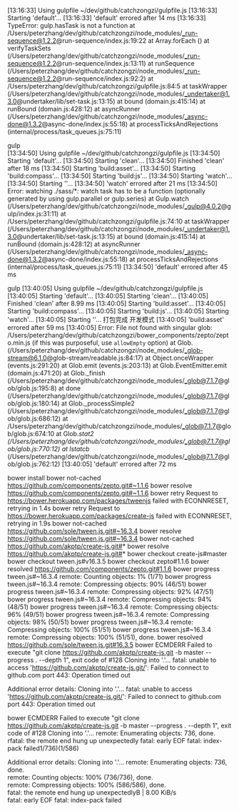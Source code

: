 [13:16:33] Using gulpfile ~/dev/github/catchzongzi/gulpfile.js
[13:16:33] Starting 'default'...
[13:16:33] 'default' errored after 14 ms
[13:16:33] TypeError: gulp.hasTask is not a function
    at /Users/peterzhang/dev/github/catchzongzi/node_modules/_run-sequence@1.2.2@run-sequence/index.js:19:22
    at Array.forEach (<anonymous>)
    at verifyTaskSets (/Users/peterzhang/dev/github/catchzongzi/node_modules/_run-sequence@1.2.2@run-sequence/index.js:13:11)
    at runSequence (/Users/peterzhang/dev/github/catchzongzi/node_modules/_run-sequence@1.2.2@run-sequence/index.js:92:2)
    at /Users/peterzhang/dev/github/catchzongzi/gulpfile.js:84:5
    at taskWrapper (/Users/peterzhang/dev/github/catchzongzi/node_modules/_undertaker@1.3.0@undertaker/lib/set-task.js:13:15)
    at bound (domain.js:415:14)
    at runBound (domain.js:428:12)
    at asyncRunner (/Users/peterzhang/dev/github/catchzongzi/node_modules/_async-done@1.3.2@async-done/index.js:55:18)
    at processTicksAndRejections (internal/process/task_queues.js:75:11)


gulp        
[13:34:50] Using gulpfile ~/dev/github/catchzongzi/gulpfile.js
[13:34:50] Starting 'default'...
[13:34:50] Starting 'clean'...
[13:34:50] Finished 'clean' after 18 ms
[13:34:50] Starting 'build:asset'...
[13:34:50] Starting 'build:compass'...
[13:34:50] Starting 'build:js'...
[13:34:50] Starting 'watch'...
[13:34:50] Starting '<anonymous>'...
[13:34:50] 'watch' errored after 21 ms
[13:34:50] Error: watching ./sass/*: watch task has to be a function (optionally generated by using gulp.parallel or gulp.series)
    at Gulp.watch (/Users/peterzhang/dev/github/catchzongzi/node_modules/_gulp@4.0.2@gulp/index.js:31:11)
    at /Users/peterzhang/dev/github/catchzongzi/gulpfile.js:74:10
    at taskWrapper (/Users/peterzhang/dev/github/catchzongzi/node_modules/_undertaker@1.3.0@undertaker/lib/set-task.js:13:15)
    at bound (domain.js:415:14)
    at runBound (domain.js:428:12)
    at asyncRunner (/Users/peterzhang/dev/github/catchzongzi/node_modules/_async-done@1.3.2@async-done/index.js:55:18)
    at processTicksAndRejections (internal/process/task_queues.js:75:11)
[13:34:50] 'default' errored after 45 ms


gulp
[13:40:05] Using gulpfile ~/dev/github/catchzongzi/gulpfile.js
[13:40:05] Starting 'default'...
[13:40:05] Starting 'clean'...
[13:40:05] Finished 'clean' after 8.99 ms
[13:40:05] Starting 'build:asset'...
[13:40:05] Starting 'build:compass'...
[13:40:05] Starting 'build:js'...
[13:40:05] Starting 'watch'...
[13:40:05] Starting '<anonymous>'...
打包完成
开发模式
[13:40:05] 'build:asset' errored after 59 ms
[13:40:05] Error: File not found with singular glob: /Users/peterzhang/dev/github/catchzongzi/bower_components/zepto/zepto.min.js (if this was purposeful, use `allowEmpty` option)
    at Glob.<anonymous> (/Users/peterzhang/dev/github/catchzongzi/node_modules/_glob-stream@6.1.0@glob-stream/readable.js:84:17)
    at Object.onceWrapper (events.js:291:20)
    at Glob.emit (events.js:203:13)
    at Glob.EventEmitter.emit (domain.js:471:20)
    at Glob._finish (/Users/peterzhang/dev/github/catchzongzi/node_modules/_glob@7.1.7@glob/glob.js:195:8)
    at done (/Users/peterzhang/dev/github/catchzongzi/node_modules/_glob@7.1.7@glob/glob.js:180:14)
    at Glob._processSimple2 (/Users/peterzhang/dev/github/catchzongzi/node_modules/_glob@7.1.7@glob/glob.js:686:12)
    at /Users/peterzhang/dev/github/catchzongzi/node_modules/_glob@7.1.7@glob/glob.js:674:10
    at Glob._stat2 (/Users/peterzhang/dev/github/catchzongzi/node_modules/_glob@7.1.7@glob/glob.js:770:12)
    at lstatcb_ (/Users/peterzhang/dev/github/catchzongzi/node_modules/_glob@7.1.7@glob/glob.js:762:12)
[13:40:05] 'default' errored after 72 ms




bower install
bower not-cached    https://github.com/components/zepto.git#~1.1.6
bower resolve       https://github.com/components/zepto.git#~1.1.6
bower retry         Request to https://bower.herokuapp.com/packages/tweenjs failed with ECONNRESET, retrying in 1.4s
bower retry         Request to https://bower.herokuapp.com/packages/create-js failed with ECONNRESET, retrying in 1.9s
bower not-cached    https://github.com/sole/tween.js.git#~16.3.4
bower resolve       https://github.com/sole/tween.js.git#~16.3.4
bower not-cached    https://github.com/akptp/create-js.git#*
bower resolve       https://github.com/akptp/create-js.git#*
bower checkout      create-js#master
bower checkout      tween.js#v16.3.5
bower checkout      zepto#1.1.6
bower resolved      https://github.com/components/zepto.git#1.1.6
bower progress      tween.js#~16.3.4 remote: Counting objects:   1% (1/71)
bower progress      tween.js#~16.3.4 remote: Compressing objects:  90% (46/51)
bower progress      tween.js#~16.3.4 remote: Compressing objects:  92% (47/51)
bower progress      tween.js#~16.3.4 remote: Compressing objects:  94% (48/51)
bower progress      tween.js#~16.3.4 remote: Compressing objects:  96% (49/51)
bower progress      tween.js#~16.3.4 remote: Compressing objects:  98% (50/51)
bower progress      tween.js#~16.3.4 remote: Compressing objects: 100% (51/51)
bower progress      tween.js#~16.3.4 remote: Compressing objects: 100% (51/51), done.
bower resolved      https://github.com/sole/tween.js.git#16.3.5
bower ECMDERR       Failed to execute "git clone https://github.com/akptp/create-js.git -b master --progress . --depth 1", exit code of #128 Cloning into '.'... fatal: unable to access 'https://github.com/akptp/create-js.git/': Failed to connect to github.com port 443: Operation timed out

Additional error details:
Cloning into '.'...
fatal: unable to access 'https://github.com/akptp/create-js.git/': Failed to connect to github.com port 443: Operation timed out




bower ECMDERR       Failed to execute "git clone https://github.com/akptp/create-js.git -b master --progress . --depth 1", exit code of #128 Cloning into '.'... remote: Enumerating objects: 736, done.         rfatal: the remote end hung up unexpectedly fatal: early EOF fatal: index-pack failed1/736)(1/586)        

Additional error details:
Cloning into '.'...
remote: Enumerating objects: 736, done.        
remote: Counting objects: 100% (736/736), done.        
remote: Compressing objects: 100% (586/586), done.        
fatal: the remote end hung up unexpectedlyB | 8.00 KiB/s    
fatal: early EOF
fatal: index-pack failed
